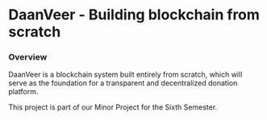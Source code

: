 # DaanVeer - Building blockchain from scratch


### Overview

DaanVeer is a blockchain system built entirely from scratch, which will serve as the foundation for a transparent and decentralized donation platform.

This project is part of our Minor Project for the Sixth Semester.